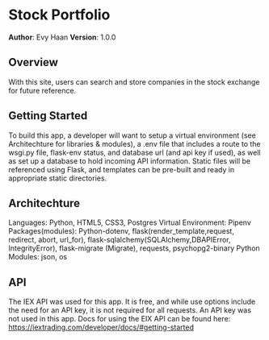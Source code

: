 # Stock Portfolio

**Author**: Evy Haan
**Version**: 1.0.0

## Overview
With this site, users can search and store companies in the stock exchange for future reference.

## Getting Started
To build this app, a developer will want to setup a virtual environment (see Architechture for libraries & modules), a .env file that includes a route to the wsgi.py file, flask-env status, and database url (and api key if used), as well as set up a database to hold incoming API information. Static files will be referenced using Flask, and templates can be pre-built and ready in appropriate static directories.

## Architechture
Languages: Python, HTML5, CSS3, Postgres
Virtual Environment: Pipenv
Packages(modules): Python-dotenv, flask(render_template,request, redirect, abort, url_for), flask-sqlalchemy(SQLAlchemy,DBAPIError, IntegrityError), flask-migrate (Migrate), requests, psychopg2-binary
Python Modules: json, os



## API
The IEX API was used for this app. It is free, and while use options include the need for an API key, it is not required for all requests. An API key was not used in this app. Docs for using the EIX API can be found here: https://iextrading.com/developer/docs/#getting-started
